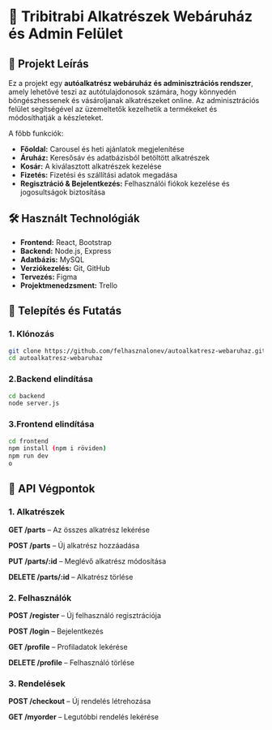 # 🚗 Tribitrabi Alkatrészek Webáruház és Admin Felület

## 📌 Projekt Leírás
Ez a projekt egy **autóalkatrész webáruház és adminisztrációs rendszer**, amely lehetővé teszi az autótulajdonosok számára, hogy könnyedén böngészhessenek és vásároljanak alkatrészeket online. Az adminisztrációs felület segítségével az üzemeltetők kezelhetik a termékeket és módosíthatják a készleteket.  

A főbb funkciók:
- **Főoldal:** Carousel és heti ajánlatok megjelenítése  
- **Áruház:** Keresősáv és adatbázisból betöltött alkatrészek  
- **Kosár:** A kiválasztott alkatrészek kezelése  
- **Fizetés:** Fizetési és szállítási adatok megadása  
- **Regisztráció & Bejelentkezés:** Felhasználói fiókok kezelése és jogosultságok biztosítása  

## 🛠️ Használt Technológiák
- **Frontend:** React, Bootstrap  
- **Backend:** Node.js, Express  
- **Adatbázis:** MySQL  
- **Verziókezelés:** Git, GitHub  
- **Tervezés:** Figma  
- **Projektmenedzsment:** Trello  

## 🚀 Telepítés és Futatás
### **1. Klónozás**
```bash
git clone https://github.com/felhasznalonev/autoalkatresz-webaruhaz.git
cd autoalkatresz-webaruhaz
```
### 2.Backend elindítása
```bash
cd backend
node server.js
```
### 3.Frontend elindítása
```bash
cd frontend
npm install (npm i röviden)
npm run dev
o
```

## 🔗 API Végpontok
### 1. Alkatrészek
**GET /parts** – Az összes alkatrész lekérése

**POST /parts** – Új alkatrész hozzáadása

**PUT /parts/:id** – Meglévő alkatrész módosítása

**DELETE /parts/:id** – Alkatrész törlése

### 2. Felhasználók
**POST /register** – Új felhasználó regisztrációja

**POST /login** – Bejelentkezés

**GET /profile** – Profiladatok lekérése

**DELETE /profile** – Felhasználó törlése

### 3. Rendelések
**POST /checkout** – Új rendelés létrehozása

**GET /myorder** – Legutóbbi rendelés lekérése



